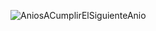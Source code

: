 ![AniosACumplirElSiguienteAnio](https://github.com/Abdel03061/Apuntes-primer-parcial-Abdel/assets/130338988/81d124ca-ec74-48f3-a2fb-439ba8da24b7)
